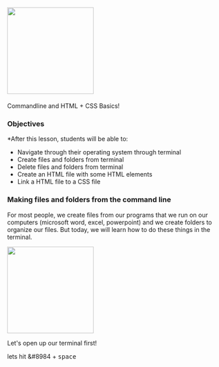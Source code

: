 # <img src="https://tuanthong138.files.wordpress.com/2016/10/html_css.jpg" height="200"></br>
Commandline and HTML + CSS Basics!

### Objectives

*After this lesson, students will be able to:

- Navigate through their operating system through terminal
- Create files and folders from terminal
- Delete files and folders from terminal
- Create an HTML file with some HTML elements
- Link a HTML file to a CSS file

### Making files and folders from the command line 

For most people, we create files from our programs that we run on our computers (microsoft word, excel, powerpoint) and we create folders to organize our files. But today, we will learn how to do these things in the terminal.

<img src="http://blog.teamtreehouse.com/wp-content/uploads/2012/09/Screen-Shot-2012-09-25-at-12.57.19-PM.png" height="200">

Let's open up our terminal first!

lets hit &#8984 + <kbd>space</kbd>


